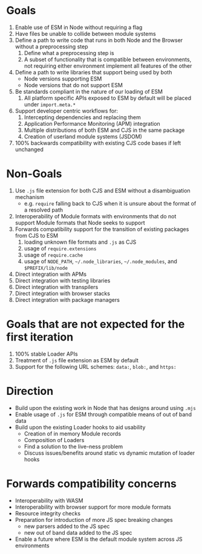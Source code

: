 # Goals

1. Enable use of ESM in Node without requiring a flag
2. Have files be unable to collide between module systems
3. Define a path to write code that runs in both Node and the Browser without a preprocessing step
    1. Define what a preprocessing step is
    2. A subset of functionality that is compatible between environments, not requiring either environment implement all features of the other
4. Define a path to write libraries that support being used by both
    * Node versions supporting ESM
    * Node versions that do not support ESM
5. Be standards compliant in the nature of our loading of ESM
    1. All platform specific APIs exposed to ESM by default will be placed under `import.meta.*`
6. Support developer centric workflows for:
    1. Intercepting dependencies and replacing them
    2. Application Performance Monitoring (APM) integration
    3. Multiple distributions of both ESM and CJS in the same package
    4. Creation of userland module systems (JSDOM)
7. 100% backwards compatibility with existing CJS code bases if left unchanged

# Non-Goals

1. Use `.js` file extension for both CJS and ESM without a disambiguation mechanism
    * e.g. `require` falling back to CJS when it is unsure about the format of a resolved path
2. Interoperability of Module formats with environments that do not support Module formats that Node seeks to support
3. Forwards compatibility support for the transition of existing packages from CJS to ESM
    1. loading unknown file formats and `.js` as CJS
    2. usage of `require.extensions`
    3. usage of `require.cache`
    4. usage of `NODE_PATH`, `~/.node_libraries`, `~/.node_modules`, and `$PREFIX/lib/node`
4. Direct integration with APMs
5. Direct integration with testing libraries
6. Direct integration with transpilers
7. Direct integration with browser stacks
8. Direct integration with package managers

# Goals that are not expected for the first iteration

1. 100% stable Loader APIs
2. Treatment of `.js` file extension as ESM by default
3. Support for the following URL schemes: `data:`, `blob:`, and `https:`

# Direction

* Build upon the existing work in Node that has designs around using `.mjs`
* Enable usage of `.js` for ESM through compatible means of out of band data
* Build upon the existing Loader hooks to aid usability
    * Creation of in memory Module records
    * Composition of Loaders
    * Find a solution to the live-ness problem
    * Discuss issues/benefits around static vs dynamic mutation of loader hooks

# Forwards compatibility concerns

* Interoperability with WASM
* Interoperability with browser support for more module formats
* Resource integrity checks
* Preparation for introduction of more JS spec breaking changes
    * new parsers added to the JS spec
    * new out of band data added to the JS spec
* Enable a future where ESM is the default module system across JS environments